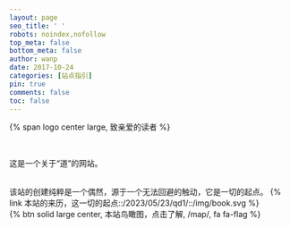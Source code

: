 ```yaml
---
layout: page
seo_title: ' '
robots: noindex,nofollow
top_meta: false
bottom_meta: false
author: wanp
date: 2017-10-24
categories: [站点指引]
pin: true
comments: false
toc: false
---
```


<p>
{% span logo center large, 致亲爱的读者 %}
</p>

<br>

这是一个关于“道”的网站。

<br>
该站的创建纯粹是一个偶然，源于一个无法回避的触动，它是一切的起点。
{% link 本站的来历，这一切的起点::/2023/05/23/qd1/::/img/book.svg %}

<br>
{% btn solid large center, 本站鸟瞰图，点击了解, /map/, fa fa-flag %}
<br>

<!-- more -->
